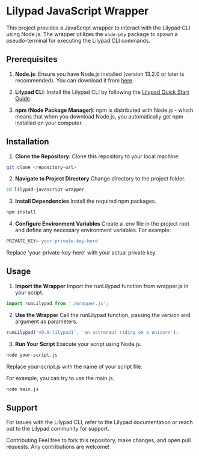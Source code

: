 # Lilypad JavaScript Wrapper

This project provides a JavaScript wrapper to interact with the Lilypad CLI using Node.js. The wrapper utilizes the `node-pty` package to spawn a pseudo-terminal for executing the Lilypad CLI commands.

## Prerequisites

1. **Node.js**:
   Ensure you have Node.js installed (version 13.2.0 or later is recommended). You can download it from [here](https://nodejs.org/).

2. **Lilypad CLI**:
   Install the Lilypad CLI by following the [Lilypad Quick Start Guide](https://docs.lilypadnetwork.org/lilypad-v1-testnet/quick-start/install-run-requirements).

3. **npm (Node Package Manager)**:
   npm is distributed with Node.js - which means that when you download Node.js, you automatically get npm installed on your computer.

## Installation

1. **Clone the Repository**:
   Clone this repository to your local machine.

```bash
git clone <repository-url>
```

2. **Navigate to Project Directory**
Change directory to the project folder.
```bash
cd lilypad-javascript-wrapper
```

3. **Install Dependencies**
Install the required npm packages.
```bash
npm install
```

4. **Configure Environment Variables**
Create a .env file in the project root and define any necessary environment variables. For example:
```javascript
PRIVATE_KEY='your-private-key-here'
```
Replace 'your-private-key-here' with your actual private key.

## Usage
1. **Import the Wrapper**
Import the runLilypad function from wrapper.js in your script.
```javascript
import runLilypad from './wrapper.js';
```

2. **Use the Wrapper**
Call the runLilypad function, passing the version and argument as parameters.
```javascript
runLilypad('v0.9-lilypad1', 'an astronaut riding on a unicorn');
```

3. **Run Your Script**
Execute your script using Node.js.
```bash
node your-script.js
```
Replace your-script.js with the name of your script file.

For example, you can try to use the main.js.
```bash
node main.js
```

## Support
For issues with the Lilypad CLI, refer to the Lilypad documentation or reach out to the Lilypad community for support.

Contributing
Feel free to fork this repository, make changes, and open pull requests. Any contributions are welcome!